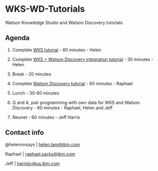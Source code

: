 # WKS-WD-Tutorials
Watson Knowledge Studio and Watson Discovery tutorials 

## Agenda 

1. Complete [WKS tutorial](https://www.ibm.com/cloud/garage/dte/tutorial/wks-tutorial) - 60 minutes - Helen 

2. Complete [WKS + Watson Discovery integration tutorial](https://github.com/Bluemix-Watson-Labs/WKS-WD) - 30 minutes - Helen

3. Break - 20 minutes

4. Complete [Watson Discovery tutorial](https://www.ibm.com/cloud/garage/tutorials/cognitive_discovery?task=2) - 60 minutes - Raphael

5. Lunch - 30-60 minutes 

6. Q and A, pair programming with own data for WKS and Watson Discovery - 60 minutes - Raphael, Helen and Jeff

7. Neunet - 60 minutes - Jeff Harris 

## Contact info 

@helennnsays | helen.lam@ibm.com 

Raphael | raphael.sacks@ibm.com 

Jeff | harrisjc@us.ibm.com



